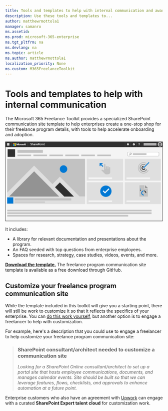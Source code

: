 ```yaml
---
title: Tools and templates to help with internal communication and awareness 
description: Use these tools and templates to... 
author: matthewrmottola1
manager: samanro
ms.assetid: 
ms.prod: microsoft-365-enterprise
ms.tgt_pltfrm: na
ms.devlang: na
ms.topic: article
ms.author: matthewrmottola1
localization_priority: None 
ms.custom: M365FreelanceToolkit
---
```

Tools and templates to help with internal communication
=======================================================

The Microsoft 365 Freelance Toolkit provides a specialized SharePoint communication site template to help enterprises create a one-stop shop for their freelance program details, with tools to help accelerate onboarding and adoption.

![website](media\M365_Freelance_communication_commsite.png)

It includes:
- A library for relevant documentation and presentations about the program.
- An FAQ seeded with top questions from enterprise employees.
- Spaces for research, strategy, case studies, videos, events, and more.



**[Download the template.](https://placeholderfordownloadURL)** The freelance program communication site template is available as a free download through GitHub.

Customize your freelance program communication site
---------------------------------------------------

While the template included in this toolkit will give you a starting point, there will still be work to customize it so that it reflects the specifics of your enterprise. You can [do this work yourself](https://support.office.com/article/320b43e5-b047-4fda-8381-f61e8ac7f59b), but another option is to engage a freelancer to help with customization.

For example, here's a description that you could use to engage a freelancer to help customize your freelance program communication site:

> ### SharePoint consultant/architect needed to customize a communication site
> *Looking for a SharePoint Online consultant/architect to set up a portal site that hosts employee communications, documents, and manages calendar events. Site should be built so that we can leverage features, flows, checklists, and approvals to enhance automation at a future point.*

Enterprise customers who also have an agreement with <a href="https://www.upwork.com/enterprise/">Upwork</a> can engage with a curated <b>SharePoint Expert talent cloud</b> for customization work.